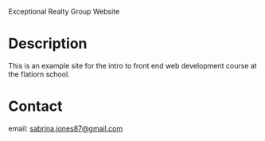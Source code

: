 Exceptional Realty Group Website

# Description 

This is an example site for the intro to front end web development course at the flatiorn school.

# Contact 

email: sabrina.jones87@gmail.com
